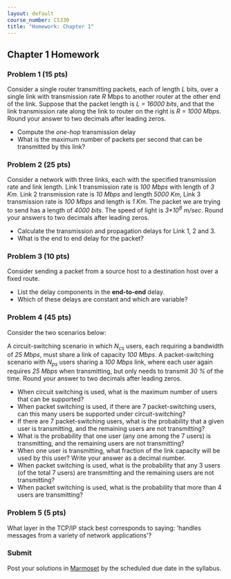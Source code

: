 ```yaml
---
layout: default
course_number: CS330
title: "Homework: Chapter 1"
---
```


## Chapter 1 Homework

### Problem 1 (15 pts)
Consider a single router transmitting packets, each of length _L_ bits, over a single link with transmission rate _R_ Mbps to another router at the other end of the link. Suppose that the packet length is _L = 16000 bits_, and that the link transmission rate along the link to router on the right is _R = 1000 Mbps_. Round your answer to two decimals after leading zeros.
  - Compute the _one-hop_ transmission delay
  - What is the maximum number of packets per second that can be transmitted by this link?

### Problem 2 (25 pts)
Consider a network with three links, each with the specified transmission rate and link length. Link 1 transmission rate is _100 Mbps_ with length of _3 Km_. Link 2 transmission rate is _10 Mbps_ and length _5000 Km_, Link 3 transmission rate is _100 Mbps_ and length is _1 Km_. The packet we are trying to send has a length of _4000 bits_. The speed of light is _3*10<sup>8</sup> m/sec_. Round your answers to two decimals after leading zeros.
  - Calculate the transmission and propagation delays for Link 1, 2 and 3.
  - What is the end to end delay for the packet?

### Problem 3 (10 pts)
Consider sending a packet from a source host to a destination host over a fixed route.
  - List the delay components in the <b>end-to-end</b> delay.
  - Which of these delays are constant and which are variable?

### Problem 4 (45 pts)
Consider the two scenarios below:

A circuit-switching scenario in which _N<sub>cs</sub>_ users, each requiring a bandwidth of _25 Mbps_, must share a link of capacity _100 Mbps_.
A packet-switching scenario with _N<sub>ps</sub>_ users sharing a _100 Mbps_ link, where each user again requires _25 Mbps_ when transmitting, but only needs to transmit _30 %_ of the time. Round your answer to two decimals after leading zeros.

  - When circuit switching is used, what is the maximum number of users that can be supported?
  - When packet switching is used, if there are 7 packet-switching users, can this many users be supported under circuit-switching?
  - If there are 7 packet-switching users, what is the probability that a given user is transmitting, and the remaining users are not transmitting?
  - What is the probability that one user (any one among the 7 users) is transmitting, and the remaining users are not transmitting?
  - When one user is transmitting, what fraction of the link capacity will be used by this user? Write your answer as a decimal number.
  - When packet switching is used, what is the probability that any 3 users (of the total 7 users) are transmitting and the remaining users are not transmitting?
  - When packet switching is used, what is the probability that more than 4 users are transmitting?

### Problem 5 (5 pts)
What layer in the TCP/IP stack best corresponds to saying: 'handles messages from a variety of network applications'?

### Submit

Post your solutions in [Marmoset](https://cs.ycp.edu/marmoset) by the scheduled due date in the syllabus.
